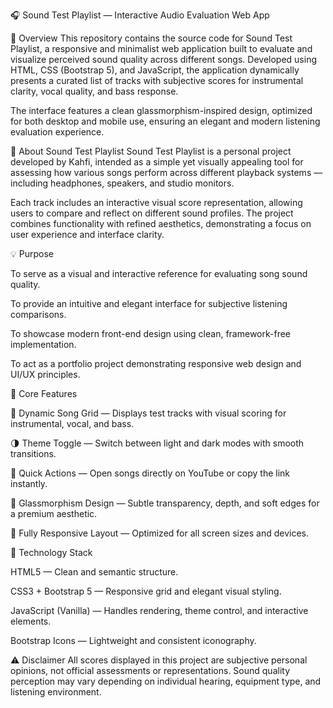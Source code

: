 🎧 Sound Test Playlist — Interactive Audio Evaluation Web App

📖 Overview
This repository contains the source code for Sound Test Playlist, a responsive and minimalist web application built to evaluate and visualize perceived sound quality across different songs.
Developed using HTML, CSS (Bootstrap 5), and JavaScript, the application dynamically presents a curated list of tracks with subjective scores for instrumental clarity, vocal quality, and bass response.

The interface features a clean glassmorphism-inspired design, optimized for both desktop and mobile use, ensuring an elegant and modern listening evaluation experience.

🎼 About Sound Test Playlist
Sound Test Playlist is a personal project developed by Kahfi, intended as a simple yet visually appealing tool for assessing how various songs perform across different playback systems — including headphones, speakers, and studio monitors.

Each track includes an interactive visual score representation, allowing users to compare and reflect on different sound profiles.
The project combines functionality with refined aesthetics, demonstrating a focus on user experience and interface clarity.

💡 Purpose

To serve as a visual and interactive reference for evaluating song sound quality.

To provide an intuitive and elegant interface for subjective listening comparisons.

To showcase modern front-end design using clean, framework-free implementation.

To act as a portfolio project demonstrating responsive web design and UI/UX principles.

🧩 Core Features

🎵 Dynamic Song Grid — Displays test tracks with visual scoring for instrumental, vocal, and bass.

🌗 Theme Toggle — Switch between light and dark modes with smooth transitions.

🔗 Quick Actions — Open songs directly on YouTube or copy the link instantly.

💎 Glassmorphism Design — Subtle transparency, depth, and soft edges for a premium aesthetic.

📱 Fully Responsive Layout — Optimized for all screen sizes and devices.

💾 Technology Stack

HTML5 — Clean and semantic structure.

CSS3 + Bootstrap 5 — Responsive grid and elegant visual styling.

JavaScript (Vanilla) — Handles rendering, theme control, and interactive elements.

Bootstrap Icons — Lightweight and consistent iconography.

⚠️ Disclaimer
All scores displayed in this project are subjective personal opinions, not official assessments or representations.
Sound quality perception may vary depending on individual hearing, equipment type, and listening environment.
